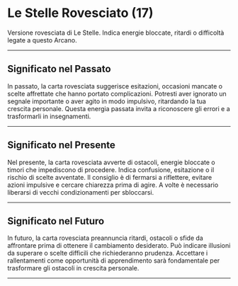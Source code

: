 # Le Stelle Rovesciato (17)

Versione rovesciata di Le Stelle. Indica energie bloccate, ritardi o difficoltà legate a questo Arcano.

---

## Significato nel Passato  
In passato, la carta rovesciata suggerisce esitazioni, occasioni mancate o scelte affrettate che hanno portato complicazioni. Potresti aver ignorato un segnale importante o aver agito in modo impulsivo, ritardando la tua crescita personale. Questa energia passata invita a riconoscere gli errori e a trasformarli in insegnamenti.

---

## Significato nel Presente  
Nel presente, la carta rovesciata avverte di ostacoli, energie bloccate o timori che impediscono di procedere. Indica confusione, esitazione o il rischio di scelte avventate. Il consiglio è di fermarsi a riflettere, evitare azioni impulsive e cercare chiarezza prima di agire. A volte è necessario liberarsi di vecchi condizionamenti per sbloccarsi.

---

## Significato nel Futuro  
In futuro, la carta rovesciata preannuncia ritardi, ostacoli o sfide da affrontare prima di ottenere il cambiamento desiderato. Può indicare illusioni da superare o scelte difficili che richiederanno prudenza. Accettare i rallentamenti come opportunità di apprendimento sarà fondamentale per trasformare gli ostacoli in crescita personale.

---
